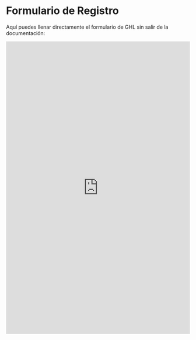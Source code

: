 # Formulario de Registro

Aquí puedes llenar directamente el formulario de GHL sin salir de la documentación:

<iframe 
  src="https://link.apisystem.tech/widget/form/R2TK8VKBgqgTl0osQDoI" 
  style="width:100%; height:800px; border:none;">
</iframe>

